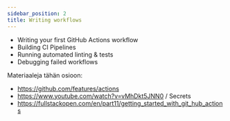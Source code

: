 ```yaml
---
sidebar_position: 2
title: Writing workflows
---
```


- Writing your first GitHub Actions workflow
- Building CI Pipelines
- Running automated linting & tests
- Debugging failed workflows

Materiaaleja tähän osioon:
- https://github.com/features/actions
- https://www.youtube.com/watch?v=vMhDkt5JNN0 / Secrets
- https://fullstackopen.com/en/part11/getting_started_with_git_hub_actions
